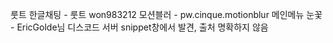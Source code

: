 룻트 한글채팅 -  	룻트 won983212
모션블러 - pw.cinque.motionblur
메인메뉴 눈꽃 - EricGolde님 디스코드 서버 snippet창에서 발견, 출처 명확하지 않음
